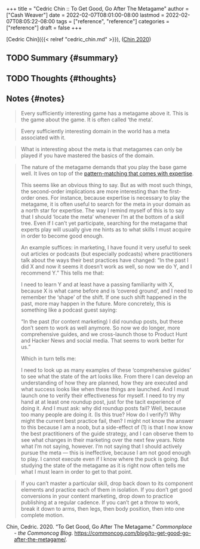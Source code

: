+++
title = "Cedric Chin :: To Get Good, Go After The Metagame"
author = ["Cash Weaver"]
date = 2022-02-07T08:01:00-08:00
lastmod = 2022-02-07T08:05:22-08:00
tags = ["reference", "reference"]
categories = ["reference"]
draft = false
+++

[Cedric Chin]({{< relref "cedric_chin.md" >}}), (<a href="#citeproc_bib_item_1">Chin 2020</a>)


## <span class="org-todo todo TODO">TODO</span> Summary {#summary}


## <span class="org-todo todo TODO">TODO</span> Thoughts {#thoughts}


## Notes {#notes}

> Every sufficiently interesting game has a metagame above it. This is the game about the game. It is often called ‘the meta’.

<!--quoteend-->

> Every sufficiently interesting domain in the world has a meta associated with it.

<!--quoteend-->

> What is interesting about the meta is that metagames can only be played if you have mastered the basics of the domain.

<!--quoteend-->

> The nature of the metagame demands that you play the base game well. It lives on top of the [pattern-matching that comes with expertise](https://commoncog.com/blog/expertise-is-just-pattern-matching/).
>
> This seems like an obvious thing to say. But as with most such things, the second-order implications are more interesting than the first-order ones. For instance, because expertise is necessary to play the metagame, it is often useful to search for the meta in your domain as a north star for expertise. The way I remind myself of this is to say that I should ‘locate the meta’ whenever I’m at the bottom of a skill tree. Even if I can’t yet participate, searching for the metagame that experts play will usually give me hints as to what skills I must acquire in order to become good enough.
>
> An example suffices: in marketing, I have found it very useful to seek out articles or podcasts (but especially podcasts) where practitioners talk about the ways their best practices have changed: “In the past I did X and now it seems it doesn’t work as well, so now we do Y, and I recommend Y.” This tells me that:
>
> I need to learn Y and at least have a passing familiarity with X, because X is what came before and is ‘covered ground’, and
> I need to remember the ‘shape’ of the shift. If one such shift happened in the past, more may happen in the future.
> More concretely, this is something like a podcast guest saying:
>
> “In the past (for content marketing) I did roundup posts, but these don’t seem to work as well anymore. So now we do longer, more comprehensive guides, and we cross-launch those to Product Hunt and Hacker News and social media. That seems to work better for us.”
>
> Which in turn tells me:
>
> I need to look up as many examples of these ‘comprehensive guides’ to see what the state of the art looks like. From there I can develop an understanding of how they are planned, how they are executed and what success looks like when these things are launched. And I must launch one to verify their effectiveness for myself.
> I need to try my hand at at least one roundup post, just for the tacit experience of doing it.
> And I must ask: why did roundup posts fail? Well, because too many people are doing it. (Is this true? How do I verify?) Why might the current best practice fail, then? I might not know the answer to this because I am a noob, but a side-effect of (1) is that I now know the best practitioners of the guide strategy, and I can observe them to see what changes in their marketing over the next few years.
> Note what I’m not saying, however. I’m not saying that I should actively pursue the meta — this is ineffective, because I am not good enough to play. I cannot execute even if I know where the puck is going. But studying the state of the metagame as it is right now often tells me what I must learn in order to get to that point.

<!--quoteend-->

> If you can’t master a particular skill, drop back down to its component elements and practice each of them in isolation. If you don’t get good conversions in your content marketing, drop down to practice publishing at a regular cadence. If you can’t get a throw to work, break it down to arms, then legs, then body position, then into one complete motion.

<style>.csl-entry{text-indent: -1.5em; margin-left: 1.5em;}</style><div class="csl-bib-body">
  <div class="csl-entry"><a id="citeproc_bib_item_1"></a>Chin, Cedric. 2020. “To Get Good, Go After The Metagame.” <i>Commonplace - the Commoncog Blog</i>. <a href="https://commoncog.com/blog/to-get-good-go-after-the-metagame/">https://commoncog.com/blog/to-get-good-go-after-the-metagame/</a>.</div>
</div>
